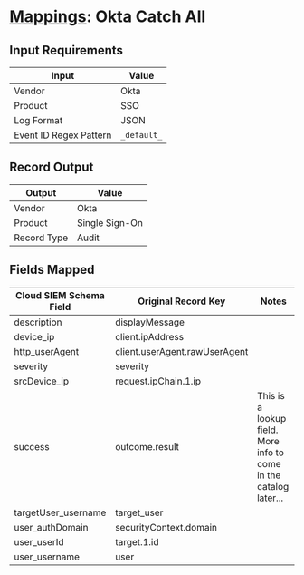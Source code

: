 # [Mappings](README.md): Okta Catch All

## Input Requirements

|Input|Value|
|-----|-----|
|Vendor|Okta|
|Product|SSO|
|Log Format|JSON|
|Event ID Regex Pattern|`_default_`|

## Record Output

|Output|Value|
|------|-----|
|Vendor|Okta|
|Product|Single Sign-On|
|Record Type|Audit|

## Fields Mapped

|Cloud SIEM Schema Field|Original Record Key|Notes|
|-----------------------|-------------------|-----|
|description|displayMessage||
|device_ip|client.ipAddress||
|http_userAgent|client.userAgent.rawUserAgent||
|severity|severity||
|srcDevice_ip|request.ipChain.1.ip||
|success|outcome.result|This is a lookup field. More info to come in the catalog later...|
|targetUser_username|target_user||
|user_authDomain|securityContext.domain||
|user_userId|target.1.id||
|user_username|user||


